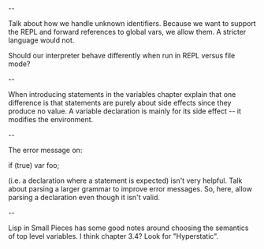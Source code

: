 --

Talk about how we handle unknown identifiers. Because we want to support the
REPL and forward references to global vars, we allow them. A stricter language
would not.

Should our interpreter behave differently when run in REPL versus file mode?

--

When introducing statements in the variables chapter explain that one difference
is that statements are purely about side effects since they produce no value.
A variable declaration is mainly for its side effect -- it modifies the
environment.

--

The error message on:

  if (true) var foo;

(i.e. a declaration where a statement is expected) isn't very helpful. Talk
about parsing a larger grammar to improve error messages. So, here, allow
parsing a declaration even though it isn't valid.

--

Lisp in Small Pieces has some good notes around choosing the semantics of top
level variables. I think chapter 3.4? Look for "Hyperstatic".
